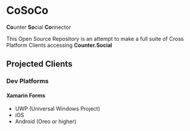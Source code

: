 # CoSoCo
**Co**unter **So**cial **Co**nnector

This Open Source Repository is an attempt to make a full suite of Cross Platform Clients accessing **Counter.Social**

## Projected Clients

### Dev Platforms

#### Xamarin Forms

* UWP (Universal Windows Project)
* iOS
* Android (Oreo or higher)
